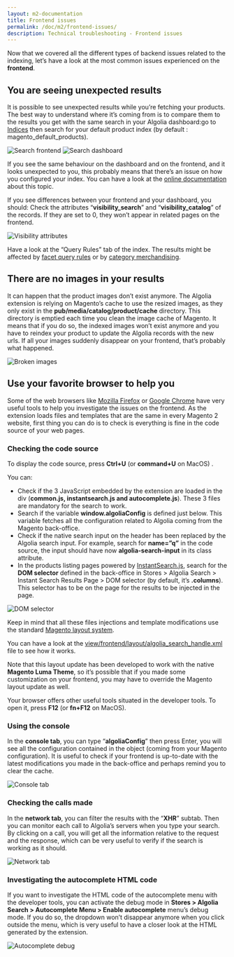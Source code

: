 ```yaml
---
layout: m2-documentation
title: Frontend issues
permalink: /doc/m2/frontend-issues/
description: Technical troubleshooting - Frontend issues
---
```


Now that we covered all the different types of backend issues related to the indexing, let’s have a look at the most common issues experienced on the **frontend**.

## You are seeing unexpected results ##
It is possible to  see unexpected results while you’re fetching your products. The best way to understand where it’s coming from is to compare them to the results you get with the same search in your Algolia dashboard:go to [Indices](https://www.algolia.com/explorer/indices) then search for your default product index (by default : magento_default_products).

<img src="../../../img/troubleshooting/17-search-frontend.png" class="img-responsive" alt="Search frontend">
<img src="../../../img/troubleshooting/18-search-dashboard.png" class="img-responsive" alt="Search dashboard">

If you see the same behaviour on the dashboard and on the frontend, and it looks unexpected to you, this probably means that there’s an issue on how you configured your index. You can have a look at the [online documentation](https://community.algolia.com/magento/doc/m2/indexing/) about this topic.

If you see differences between your frontend and your dashboard, you should:
Check the attributes “**visibility_search**” and “**visibility_catalog**” of the records. If they are set to 0, they won’t appear in related pages on the frontend. 

<img src="../../../img/troubleshooting/19-visibility-attributes.png" class="img-responsive" alt="Visibility attributes">

Have a look at the “Query Rules” tab of the index. The results might be affected by [facet query rules](https://community.algolia.com/magento/doc/m2/indexing/#facets) or by [category merchandising](https://community.algolia.com/magento/doc/m2/visual-category-merchandising/).


## There are no images in your results ##
It can happen that the product images don’t exist anymore. The Algolia extension is relying on Magento’s cache to use the resized images, as they only exist in the **pub/media/catalog/product/cache** directory. 
This directory is emptied each time you clean the image cache of Magento. It means that if you do so, the indexed images won’t exist anymore and you have to reindex your product to update the Algolia records with the new urls. If all your images suddenly disappear on your frontend, that’s probably what happened.

<img src="../../../img/troubleshooting/20-broken-images.png" class="img-responsive" alt="Broken images">

## Use your favorite browser to help you ##
Some of the web browsers like [Mozilla Firefox](https://www.mozilla.org/) or [Google Chrome](https://www.google.com/chrome/) have very useful tools to help you investigate the issues on the frontend. As the extension loads files and templates that are the same in every Magento 2 website, first thing you can do is to check is everything is fine in the code source of your web pages.

### Checking the code source ###

To display the code source, press **Ctrl+U** (or **command+U** on MacOS) .

You can:

- Check if the 3 JavaScript embedded by the extension are loaded in the <head> div (**common.js, instantsearch.js and autocomplete.js**). These 3 files are mandatory for the search to work.
- Search if the variable **window.algoliaConfig** is defined just below. This variable fetches all the configuration related to Algolia coming from the Magento back-office.
- Check if the native search input on the header has been replaced by the Algolia search input. For example, search for **name=”q”** in the code source, the input should have now **algolia-search-input** in its class attribute. 
- In the products listing pages powered by [InstantSearch.js](https://community.algolia.com/instantsearch.js/), search for the **DOM selector** defined in the back-office in Stores > Algolia Search > Instant Search Results Page > DOM selector (by default, it’s **.columns**). This selector has to be on the page for the results to be injected in the page.

<img src="../../../img/troubleshooting/21-dom-selector.png" class="img-responsive" alt="DOM selector">

Keep in mind that all these files injections and template modifications use the standard [Magento layout system](https://devdocs.magento.com/guides/v2.2/frontend-dev-guide/layouts/layout-overview.html). 

You can have a look at the [view/frontend/layout/algolia_search_handle.xml](https://github.com/algolia/algoliasearch-magento-2/blob/master/view/frontend/layout/algolia_search_handle.xml) file to see how it works.

Note that this layout update has been developed to work with the native **Magento Luma Theme**, so it’s possible that if you made some customization on your frontend, you may have to override the Magento layout update as well.  

Your browser offers other useful tools situated in the developer tools. To open it, press **F12** (or **fn+F12** on MacOS).

### Using the console ###
In the **console tab**, you can type “**algoliaConfig**” then press Enter, you will see all the configuration contained in the object (coming from your Magento configuration). It is useful to check if your frontend is up-to-date with the latest modifications you made in the back-office and perhaps remind you to clear the cache.

<img src="../../../img/troubleshooting/22-console-tab.png" class="img-responsive" alt="Console tab">

### Checking the calls made ###
In the **network tab**, you can filter the results with the “**XHR**” subtab. Then you can monitor each call to Algolia’s servers when you type your search. By clicking on a call, you will get all the information relative to the request and the response, which can be very useful to verify if the search is working as it should.

<img src="../../../img/troubleshooting/23-network-tab.png" class="img-responsive" alt="Network tab">

### Investigating the autocomplete HTML code ###
If you want to investigate the HTML code of the autocomplete menu with the developer tools, you can activate the debug mode in **Stores > Algolia Search > Autocomplete Menu > Enable autocomplete** menu’s debug mode. 
If you do so, the dropdown won’t disappear anymore when you click outside the menu, which is very useful to have a closer look at the HTML generated by the extension.

<img src="../../../img/troubleshooting/24-autocomplete-debug.png" class="img-responsive" alt="Autocomplete debug">
